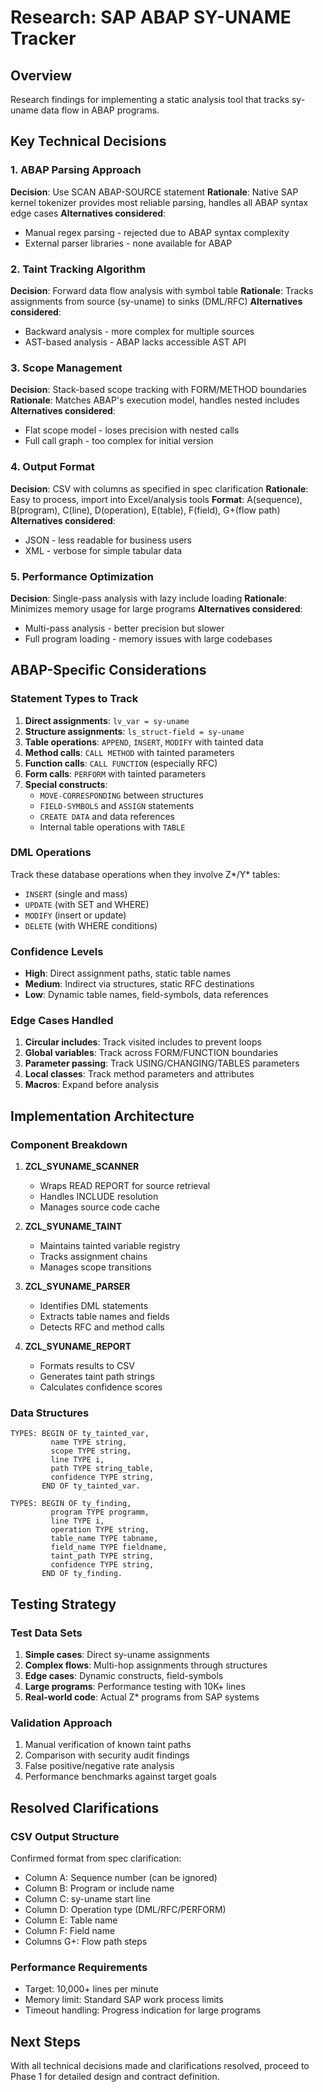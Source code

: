 # Research: SAP ABAP SY-UNAME Tracker

## Overview
Research findings for implementing a static analysis tool that tracks sy-uname data flow in ABAP programs.

## Key Technical Decisions

### 1. ABAP Parsing Approach
**Decision**: Use SCAN ABAP-SOURCE statement
**Rationale**: Native SAP kernel tokenizer provides most reliable parsing, handles all ABAP syntax edge cases
**Alternatives considered**:
- Manual regex parsing - rejected due to ABAP syntax complexity
- External parser libraries - none available for ABAP

### 2. Taint Tracking Algorithm
**Decision**: Forward data flow analysis with symbol table
**Rationale**: Tracks assignments from source (sy-uname) to sinks (DML/RFC)
**Alternatives considered**:
- Backward analysis - more complex for multiple sources
- AST-based analysis - ABAP lacks accessible AST API

### 3. Scope Management
**Decision**: Stack-based scope tracking with FORM/METHOD boundaries
**Rationale**: Matches ABAP's execution model, handles nested includes
**Alternatives considered**:
- Flat scope model - loses precision with nested calls
- Full call graph - too complex for initial version

### 4. Output Format
**Decision**: CSV with columns as specified in spec clarification
**Rationale**: Easy to process, import into Excel/analysis tools
**Format**: A(sequence), B(program), C(line), D(operation), E(table), F(field), G+(flow path)
**Alternatives considered**:
- JSON - less readable for business users
- XML - verbose for simple tabular data

### 5. Performance Optimization
**Decision**: Single-pass analysis with lazy include loading
**Rationale**: Minimizes memory usage for large programs
**Alternatives considered**:
- Multi-pass analysis - better precision but slower
- Full program loading - memory issues with large codebases

## ABAP-Specific Considerations

### Statement Types to Track
1. **Direct assignments**: `lv_var = sy-uname`
2. **Structure assignments**: `ls_struct-field = sy-uname`
3. **Table operations**: `APPEND`, `INSERT`, `MODIFY` with tainted data
4. **Method calls**: `CALL METHOD` with tainted parameters
5. **Function calls**: `CALL FUNCTION` (especially RFC)
6. **Form calls**: `PERFORM` with tainted parameters
7. **Special constructs**:
   - `MOVE-CORRESPONDING` between structures
   - `FIELD-SYMBOLS` and `ASSIGN` statements
   - `CREATE DATA` and data references
   - Internal table operations with `TABLE`

### DML Operations
Track these database operations when they involve Z*/Y* tables:
- `INSERT` (single and mass)
- `UPDATE` (with SET and WHERE)
- `MODIFY` (insert or update)
- `DELETE` (with WHERE conditions)

### Confidence Levels
- **High**: Direct assignment paths, static table names
- **Medium**: Indirect via structures, static RFC destinations
- **Low**: Dynamic table names, field-symbols, data references

### Edge Cases Handled
1. **Circular includes**: Track visited includes to prevent loops
2. **Global variables**: Track across FORM/FUNCTION boundaries
3. **Parameter passing**: Track USING/CHANGING/TABLES parameters
4. **Local classes**: Track method parameters and attributes
5. **Macros**: Expand before analysis

## Implementation Architecture

### Component Breakdown
1. **ZCL_SYUNAME_SCANNER**
   - Wraps READ REPORT for source retrieval
   - Handles INCLUDE resolution
   - Manages source code cache

2. **ZCL_SYUNAME_TAINT**
   - Maintains tainted variable registry
   - Tracks assignment chains
   - Manages scope transitions

3. **ZCL_SYUNAME_PARSER**
   - Identifies DML statements
   - Extracts table names and fields
   - Detects RFC and method calls

4. **ZCL_SYUNAME_REPORT**
   - Formats results to CSV
   - Generates taint path strings
   - Calculates confidence scores

### Data Structures
```abap
TYPES: BEGIN OF ty_tainted_var,
         name TYPE string,
         scope TYPE string,
         line TYPE i,
         path TYPE string_table,
         confidence TYPE string,
       END OF ty_tainted_var.

TYPES: BEGIN OF ty_finding,
         program TYPE programm,
         line TYPE i,
         operation TYPE string,
         table_name TYPE tabname,
         field_name TYPE fieldname,
         taint_path TYPE string,
         confidence TYPE string,
       END OF ty_finding.
```

## Testing Strategy

### Test Data Sets
1. **Simple cases**: Direct sy-uname assignments
2. **Complex flows**: Multi-hop assignments through structures
3. **Edge cases**: Dynamic constructs, field-symbols
4. **Large programs**: Performance testing with 10K+ lines
5. **Real-world code**: Actual Z* programs from SAP systems

### Validation Approach
1. Manual verification of known taint paths
2. Comparison with security audit findings
3. False positive/negative rate analysis
4. Performance benchmarks against target goals

## Resolved Clarifications

### CSV Output Structure
Confirmed format from spec clarification:
- Column A: Sequence number (can be ignored)
- Column B: Program or include name
- Column C: sy-uname start line
- Column D: Operation type (DML/RFC/PERFORM)
- Column E: Table name
- Column F: Field name
- Columns G+: Flow path steps

### Performance Requirements
- Target: 10,000+ lines per minute
- Memory limit: Standard SAP work process limits
- Timeout handling: Progress indication for large programs

## Next Steps
With all technical decisions made and clarifications resolved, proceed to Phase 1 for detailed design and contract definition.